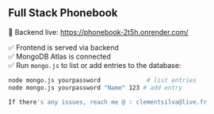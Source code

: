 ## Full Stack Phonebook

🔗 Backend live: https://phonebook-2t5h.onrender.com/

✅ Frontend is served via backend  
✅ MongoDB Atlas is connected  
✅ Run `mongo.js` to list or add entries to the database:

```bash
node mongo.js yourpassword             # list entries
node mongo.js yourpassword "Name" 123 # add entry

If there's any issues, reach me @ : clementsilva@live.fr
```
